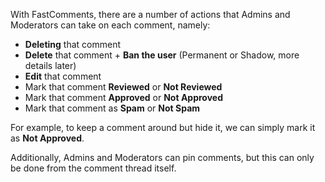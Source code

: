 With FastComments, there are a number of actions that Admins and Moderators can take on each comment, namely:

- **Deleting** that comment
- **Delete** that comment + **Ban the user** (Permanent or Shadow, more details later)
- **Edit** that comment
- Mark that comment **Reviewed** or **Not Reviewed**
- Mark that comment **Approved** or **Not Approved**
- Mark that comment as **Spam** or **Not Spam**

For example, to keep a comment around but hide it, we can simply mark it as **Not Approved**.

Additionally, Admins and Moderators can pin comments, but this can only be done from the comment thread itself.
